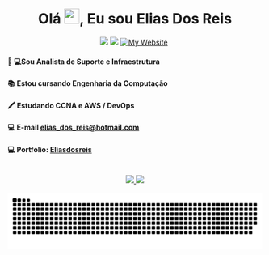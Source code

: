 <h1 align="center">Olá <img src="https://raw.githubusercontent.com/MartinHeinz/MartinHeinz/master/wave.gif" width="30px" height="30px">, Eu sou Elias Dos Reis</h1>

<div align="center">
  <a href = "elias_dos_reis@hotmail.com"><img src="https://img.shields.io/badge/-Outlook-%23333?style=for-the-badge&logo=outlook&logoColor=white" target="_blank"></a>
  <a href="https://www.linkedin.com/in/eliasdosreislima/" target="_blank"><img src="https://img.shields.io/badge/-LinkedIn-%230077B5?style=for-the-badge&logo=linkedin&logoColor=white" target="_blank"></a>
  <a href="https://yatharthchauhan.me](http://rmerces-site01.s3-website-us-east-1.amazonaws.com"><img alt="My Website" title="My Website" src="https://img.shields.io/badge/Portfolio-ff4828?style=for-the-badge&logo=About.me&logoColor=white"/></a>&nbsp;
</div>

####  👩‍ 💻Sou Analista de Suporte e Infraestrutura
####  📚 Estou cursando Engenharia da Computação 
####  🖍 Estudando CCNA e AWS / DevOps
####  💻 E-mail elias_dos_reis@hotmail.com
####  💻 Portfólio: [Eliasdosreis](  http://rmerces-site01.s3-website-us-east-1.amazonaws.com/  )
<br>



<div align="center">
  <a href="https://github.com/eliasdosreis">
        <img height="165em" src="https://github-readme-stats.vercel.app/api?username=eliasdosreis&show_icons=true&theme=radical"/>
        <img height="165em" src="https://github-readme-stats.vercel.app/api/top-langs/?username=eliasdosreis&layout=compact&theme=radical"/>
  </a>
</div>
<br>




<picture>
  <source media="(prefers-color-scheme: dark)" srcset="https://raw.githubusercontent.com/eliasdosreis/eliasdosreis/output/github-contribution-grid-snake-dark.svg">
  <source media="(prefers-color-scheme: light)" srcset="https://raw.githubusercontent.com/eliasdosreis/eliasdosreis/output/github-contribution-grid-snake.svg">
  <img alt="github contribution grid snake animation" src="https://raw.githubusercontent.com/eliasdosreis/eliasdosreis/output/github-contribution-grid-snake.svg">
</picture>
<br><br>
